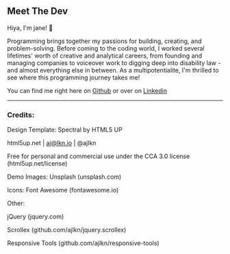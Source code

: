 ## Meet The Dev

Hiya, I'm jane! 👋

Programming brings together my passions for building, creating, and problem-solving. Before coming to the coding world, I worked several lifetimes' worth of creative and analytical careers, from founding and managing companies to voiceover work to digging deep into disability law - and almost everything else in between. As a multipotentialite, I'm thrilled to see where this programming journey takes me!

You can find me right here on [Github](https://github.com/jemcodes) or over on [Linkedin](https://www.linkedin.com/in/jemcodes/) 

---

### Credits:
Design Template: Spectral by HTML5 UP

html5up.net | aj@lkn.io | @ajlkn

Free for personal and commercial use under the CCA 3.0 license (html5up.net/license)

Demo Images: Unsplash (unsplash.com)

Icons: Font Awesome (fontawesome.io)

Other:

jQuery (jquery.com)

Scrollex (github.com/ajlkn/jquery.scrollex)

Responsive Tools (github.com/ajlkn/responsive-tools)